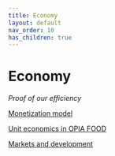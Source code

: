 ```yaml
---
title: Economy
layout: default
nav_order: 10
has_children: true
---
```


# Economy

_Proof of our efficiency_

[Monetization model](https://opia-world.github.io/en/docs/economy/monetization_model.html)

[Unit economics in OPIA FOOD](https://opia-world.github.io/en/docs/economy/unit_economics.html)

[Markets and development](https://opia-world.github.io/en/docs/economy/markets_and_development.html)


